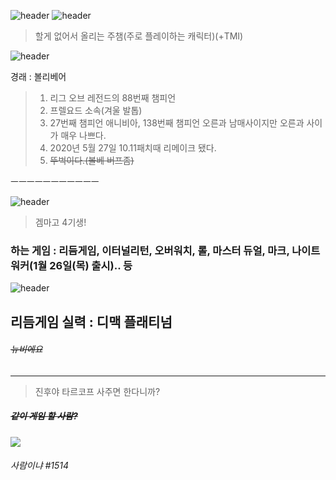 ![header](https://capsule-render.vercel.app/api?type=Waving&color=4e63d6&height=200&section=header&text=김경래&fontSize=70&animation=fadeIn&fontColor=DDDDDD)
![header](https://blog.kakaocdn.net/dn/b04wmN/btrpPUUTlsc/BwUxKzSYXKAyzFIv4jKH11/img.png)

> 할게 없어서 올리는 주챔(주로 플레이하는 캐릭터)(+TMI)

![header](https://ddragon.leagueoflegends.com/cdn/img/champion/splash/Volibear_0.jpg)

경래 : 볼리베어

>1. 리그 오브 레전드의 88번째 챔피언
>2. 프렐요드 소속(겨울 발톱)
>3. 27번째 챔피언 애니비아, 138번째 챔피언 오른과 남매사이지만 오른과 사이가 매우 나쁘다.
>4. 2020년 5월 27일 10.11패치때 리메이크 됐다.
>5. ~~뚜벅이다.(볼베 버프좀)~~



ㅡㅡㅡㅡㅡㅡㅡㅡㅡㅡㅡ

![header](https://capsule-render.vercel.app/api?type=Waving&color=ff3300&height=200&section=header&text=김예성&fontSize=70&animation=fadeIn&fontColor=FFFFFF)

>겜마고 4기생!

### **하는 게임 : 리듬게임, 이터널리턴, 오버워치, 롤, 마스터 듀얼, 마크, 나이트워커(1월 26일(목) 출시).. 등**


![header](https://img1.daumcdn.net/thumb/C176x176/?fname=https://blog.kakaocdn.net/dn/bUHDkU/btqXXi4z3w5/Zu5kUKMyRZXki0yZYNjpcK/img.png)

## 리듬게임 실력 : 디맥 플래티넘

###### ~~뉴비에요~~

------------
>진후야 타르코프 사주면 한다니까?


#####   ~~같이 게임 할 사람?~~

<img src="https://img.shields.io/badge/Discord-000000?style=flat&logo=Discord&logoColor=white"/>

###### 사람이냐 #1514